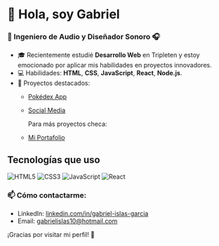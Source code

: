 # 👋 Hola, soy Gabriel

### 🎵 Ingeniero de Audio y Diseñador Sonoro 🎧  
- 🎓 Recientemente estudié **Desarrollo Web** en Tripleten y estoy emocionado por aplicar mis habilidades en proyectos innovadores.  
- 💻 Habilidades: **HTML**, **CSS**, **JavaScript**, **React**, **Node.js**.  
- 🌟 Proyectos destacados:  
  - [Pokédex App](https://github.com/Gabrielislas1404/pokedex_project)
  - [Social Media](https://github.com/Gabrielislas1404/web_project_api_full)

    Para más proyectos checa:
  - [Mi Portafolio](https://github.com/Gabrielislas1404?tab=repositories)  


## Tecnologías que uso

![HTML5](https://img.shields.io/badge/HTML5-E34F26?style=for-the-badge&logo=html5&logoColor=white)
![CSS3](https://img.shields.io/badge/CSS3-1572B6?style=for-the-badge&logo=css3&logoColor=white)
![JavaScript](https://img.shields.io/badge/JavaScript-F7DF1E?style=for-the-badge&logo=javascript&logoColor=black)
![React](https://img.shields.io/badge/React-20232A?style=for-the-badge&logo=react&logoColor=61DAFB)


### 📫 Cómo contactarme:
- LinkedIn: [linkedin.com/in/gabriel-islas-garcia](https://linkedin.com/in/gabriel-islas-garcia)  
- Email: gabrielislas10@hotmail.com  

¡Gracias por visitar mi perfil! 🚀

